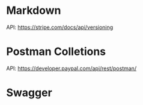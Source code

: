 # Markdown

API: https://stripe.com/docs/api/versioning

# Postman Colletions

API: https://developer.paypal.com/api/rest/postman/

# Swagger


